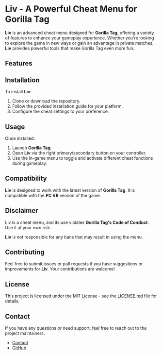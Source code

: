 # Liv - A Powerful Cheat Menu for Gorilla Tag

**Liv** is an advanced cheat menu designed for **Gorilla Tag**, offering a variety of features to enhance your gameplay experience. Whether you're looking to explore the game in new ways or gain an advantage in private matches, **Liv** provides powerful tools that make Gorilla Tag even more fun.

## Features



## Installation

To install **Liv**:

1. Clone or download the repository.
2. Follow the provided installation guide for your platform.
3. Configure the cheat settings to your preference.

## Usage

Once installed:

1. Launch **Gorilla Tag**.
2. Open **Liv** via the right primary/secondary button on your controller.
3. Use the in-game menu to toggle and activate different cheat functions during gameplay.

## Compatibility

**Liv** is designed to work with the latest version of **Gorilla Tag**. It is compatible with the **PC VR** version of the game.

## Disclaimer

Liv is a cheat menu, and its use violates **Gorilla Tag's Code of Conduct**. Use it at your own risk.

**Liv** is not responsible for any bans that may result in using the menu.

## Contributing

Feel free to submit issues or pull requests if you have suggestions or improvements for **Liv**. Your contributions are welcome!

## License

This project is licensed under the MIT License - see the [LICENSE.md](LICENSE.md) file for details.

## Contact

If you have any questions or need support, feel free to reach out to the project maintainers.

- [Contact](mailto:207360416+livnation@users.noreply.github.com)
- [GitHub](https://github.com/livnation)

